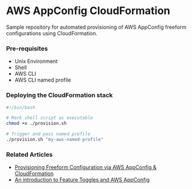 # AWS AppConfig CloudFormation

Sample repository for automated provisioning of AWS AppConfig freeform configurations using CloudFormation.

### Pre-requisites

- Unix Environment
- Shell
- AWS CLI
- AWS CLI named profile

### Deploying the CloudFormation stack

```sh
#!/bin/bash

# Mark shell script as executable
chmod +x ./provision.sh

# Trigger and pass named profile
./provision.sh "my-aws-named-profile"
```

### Related Articles

- [Provisioning Freeform Configuration via AWS AppConfig & CloudFormation](https://itnext.io/provisioning-freeform-configuration-via-aws-appconfig-cloudformation-faed56b9e9f4)
- [An introduction to Feature Toggles and AWS AppConfig](https://towardsaws.com/an-introduction-to-feature-toggles-aws-appconfig-aa6351872fd6)
